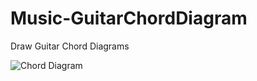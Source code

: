 # Music-GuitarChordDiagram
Draw Guitar Chord Diagrams

![Chord Diagram](https://raw.githubusercontent.com/ology/Music-GuitarChordDiagram/master/chord-diagram.png)
